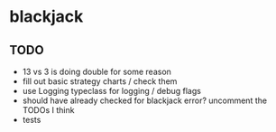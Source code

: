 # blackjack

## TODO
- 13 vs 3 is doing double for some reason
- fill out basic strategy charts / check them
- use Logging typeclass for logging / debug flags
- should have already checked for blackjack error? uncomment the TODOs I think
- tests
